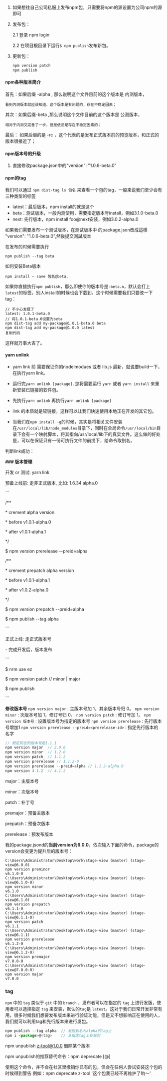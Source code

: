 1. 如果想往自己公司私服上发布npm包，只需要将npm的源设置为公司npm的源即可

2. 发布包：

   2.1 登录  npm login

   2.2 在项目根目录下运行`$ npm publish`发布新包。

3. 更新包：

   ```js
   npm version patch
   npm publish
   ```

#### npm各种版本简介

首先：如果后缀 -alpha , 那么说明这个文件目前的这个版本是 内测版本，

    看到内测版本就应该知道，这个版本是有问题的，存在不稳定因素；


其次：如果后缀-beta ,那么说明这个文件目前的这个版本是  公测版本，

    相对于内测又完善了一步，但是依旧是存在不稳定因素的；


最后： 如果后缀的是 -rc ，这个代表的是发布正式版本前的预览版本，和正式的版本很接近了；

#### npm版本号的升级

1. 直接修改package.json中的"version": "1.0.6-beta.0"

#### npm的tag

我们可以通过 `npm dist-tag ls 包名` 来查看一个包的tag，一般来说我们至少会有三种类型的标签

- latest：最后版本，npm install的就是这个
- beta：测试版本，一般内测使用，需要指定版本号install，例如3.1.0-beta.0
- next: 先行版本，npm install foo@next安装，例如3.0.2-alpha.0

如果我们需要发布一个测试版本，在测试版本中 的package.json改成這樣 "version": "1.0.6-beta.0",然後提交測試版本

在发布的时候需要执行

```
npm publish --tag beta
```

如何安装Beta版本

```ks
npm install — save 包名@beta.
```



如果你直接执行`npm publish`，那么即使你的版本号是`-beta.n`，默认会打上`latest`的标签，别人install的时候也会下载到。这个时候需要我们只要改一下tag：

```
// 不小心发错了
latest: 1.0.1-beta.0
// 将1.0.1-beta.0设置为beta
npm dist-tag add my-package@1.0.1-beta.0 beta
npm dist-tag add my-package@1.0.0 latest
复制代码
```

这样就万事大吉了。





#### yarn unlink

- yarn link 前 需要保证你的nodelmodues 或者 lib.js 最新，就说要build一下，在执行yarn link。

- 运行完`yarn unlink [package]`. 您将需要运行 `yarn` 或者 `yarn install` 来重新安装已链接的软件包。

- 先执行`yarn unlink` 再执行`yarn unlink [package]`
- link 的本质就是软链接，这样可以让我们快速使用本地正在开发的其它包。
- 当我们在`npm install -g`的时候，其实是将相关文件安装在`/usr/local/lib/node_modules`目录下，同时在全局命令`/usr/local/bin`目录下会有一个映射脚本，将其指向/usr/local/lib下的真实文件。这么做的好处是，可以在保证只有一份可执行文件的前提下，给命令取别名。

判断link成功：



**### 版本管理**

开发 or 测试: yarn link

预备上线前: 走非正式版本, 比如: 1.6.34.alpha.0

\```

/**

 \* crement alpha version

 \* before v1.0.1-alpha.0

 \* after v1.0.1-alpha.1

*/

$ npm version prerelease --preid=alpha



/**

 \* crement prepatch alpha version

 \* before v1.0.1-alpha.1

 \* after v1.0.2-alpha.0

*/ 

$ npm version prepatch --preid=alpha



$ npm publish --tag alpha



\```

正式上线: 走正式版本号



\- 完成开发后，版本发布 

\```

$ nrm use ez  

$ npm version patch // minor | major  

$ npm publish  

\```









**修改版本号**
`npm version major` : 主版本号加 1，其余版本号归 0。
`npm version minor` : 次版本号加 1，修订号归 0。
`npm version patch` : 修订号加 1。
`npm version 版本号` : 设置版本号为指定的版本号
`npm version prerelease` : 先行版本号增加1
`npm version prerelease --preid=<prerelease-id>` : 指定先行版本的名字

```js
// 假定现在的版本号是1.1.1
npm version major  // 2.0.0
npm version minor  // 1.2.0
npm version patch  // 1.1.2
npm version prerelease // 1.1.2-0
npm version prerelease --preid=alpha // 1.1.2-alpha.0
npm version 4.1.2  // 4.1.2
```









major：主版本号

minor：次版本号

patch：补丁号

premajor：预备主版本

prepatch：预备次版本

prerelease：预发布版本

我的package.jsond的**当前version为6.0.0**，依次输入下面的命令，package的version会变更为提升后的版本号：

```
C:\Users\Administrator\Desktop\work\stage-view (master) (stage-view@6.0.0)
npm version preminor
v6.1.0-0
C:\Users\Administrator\Desktop\work\stage-view (master) (stage-view@6.1.0-0)
npm version minor
v6.1.0
C:\Users\Administrator\Desktop\work\stage-view (master) (stage-view@6.1.0)
npm version prepatch
v6.1.1-0
C:\Users\Administrator\Desktop\work\stage-view (master) (stage-view@6.1.1-0)
npm version patch
v6.1.1
C:\Users\Administrator\Desktop\work\stage-view (master) (stage-view@6.1.1)
npm version prerelease
v6.1.2-0
C:\Users\Administrator\Desktop\work\stage-view (master) (stage-view@6.1.2-0)
npm version premajor
v7.0.0-0
C:\Users\Administrator\Desktop\work\stage-view (master) (stage-view@7.0.0-0)
npm version major
v7.0.0
```



### tag

`npm` 中的 `tag` 类似于 `git` 中的 `branch` ，发布者可以在指定的 `tag` 上进行发版，使用者可以选择指定 `tag` 来安装，默认的`tag`是 `latest`。这对于我们日常开发非常有用，很多时候我们想要发布版本来进行验证功能，但是又不想影响正在使用的人，我们就可以利用tag和先行版本来进行发包。

```js
npm publish --tag alpha  // 发版到名为alpha的tag上
npm i <package>@<tag>    // 从指定tag上安装包
```





npm unpublish z-tool@1.0.0 删除某个版本

npm unpublish的推荐替代命令：npm deprecate <pkg>[@<version>] <message>

使用这个命令，并不会在社区里撤销你已有的包，但会在任何人尝试安装这个包的时候得到警告
例如：npm deprecate z-tool '这个包我已经不再维护了哟～'

















